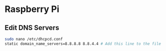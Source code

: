 # Raspberry Pi

## Edit DNS Servers

```bash
sudo nano /etc/dhcpcd.conf
static domain_name_servers=8.8.8.8 8.8.4.4 # Add this line to the file
```